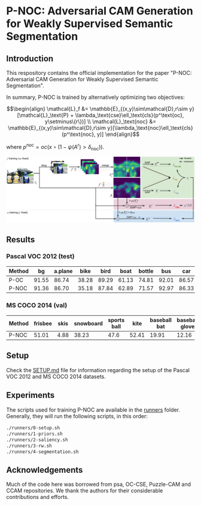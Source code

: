 # P-NOC: Adversarial CAM Generation for Weakly Supervised Semantic Segmentation

## Introduction

This respository contains the official implementation for the paper
"P-NOC: Adversarial CAM Generation for Weakly Supervised Semantic Segmentation".

In summary, P-NOC is trained by alternatively optimizing two objectives:
```math
\begin{align}
    \mathcal{L}_f &= \mathbb{E}_{(x,y)\sim\mathcal{D},r\sim y}[\mathcal{L}_\text{P} + \lambda_\text{cse}\ell_\text{cls}(p^\text{oc}, y\setminus\{r\})] \\
    \mathcal{L}_\text{noc} &= \mathbb{E}_{(x,y)\sim\mathcal{D},r\sim y}[\lambda_\text{noc}\ell_\text{cls}(p^\text{noc}, y)]
\end{align}
```
where $p^\text{noc} = oc(x \circ (1 - \psi(A^r) > \delta_\text{noc}))$.

![Diagram for the proposed P-NOC (Puzzle-Not so Ordinary Classifier) training setup.](assets/diagram-p-noc.png)

## Results
### Pascal VOC 2012 (test)

| Method | bg | a.plane | bike | bird  | boat  | bottle | bus   | car   | cat   | chair | cow   | d.table | dog   | horse | m.bike | person | p.plant | sheep | sofa  | train | tv | Overall |
| ---------- | ---------- | --------- | ------- | ----- | ----- | ------ | ----- | ----- | ----- | ----- | ----- | ----------- | ----- | ----- | --------- | ------ | ----------- | ----- | ----- | ----- | --------- | ------- |
| P-OC | 91.55      | 86.74     | 38.28   | 89.29 | 61.13 | 74.81  | 92.01 | 86.57 | 89.91 | 20.53 | 85.81 | 56.98       | 90.21 | 83.53 | 83.38     | 80.78  | 67.99       | 86.96 | 47.09 | 62.76 | 43.09     | 72.35   |
| P-NOC | 91.36      | 86.70     | 35.18   | 87.84 | 62.89 | 71.57  | 92.97 | 86.33 | 92.34 | 30.43 | 85.79 | 60.68       | 91.73 | 81.70 | 82.72     | 66.30  | 65.85       | 88.75 | 48.71 | 72.48 | 44.48     | 72.70   |

### MS COCO 2014 (val)

| Method | frisbee | skis | snowboard | sports ball | kite | baseball bat | baseball glove | skateboard | surfboard | tennis racket | bottle | wine glass | cup | fork | knife | spoon | bowl | banana | apple | sandwich | orange | broccoli | carrot | hot dog | pizza | donut | cake | chair | couch | potted plant | bed | dining table | toilet | tv | laptop | mouse | remote | keyboard | cell phone | microwave | oven | toaster | sink | refrigerator | book | clock | vase | scissors | teddy bear | hair drier | toothbrush | mIoU |
| ----- | ----- | ----- | ----- | ----- | ----- | ----- | ----- | ----- | ----- | ----- | ----- | ----- | ----- | ----- | ----- | ----- | ----- | ----- | ----- | ----- | ----- | ----- | ----- | ----- | ----- | ----- | ----- | ----- | ----- | ----- | ----- | ----- | ----- | ----- | ----- | ----- | ----- | ----- | ----- | ----- | ----- | ----- | ----- | ----- | ----- | ----- | ----- | ----- | ----- | ----- | ----- | ----- |
| P-NOC | 51.01 | 4.88 | 38.23 | 47.6 | 52.41 | 19.91 | 12.16 | 29.33 | 35.3 | 24.73 | 39.83 | 52.14 | 32.73 | 27.16 | 30.61 | 17.83 | 13.88 | 66.68 | 53.38 | 55.49 | 67.76 | 35.56 | 29.03 | 56.26 | 66.46 | 67.79 | 52.73 | 21.4 | 30.02 | 20.05 | 46.51 | 12.61 | 66.04 | 41.53 | 60.33 | 24.88 | 33.13 | 60.94 | 65.85 | 38.99 | 35.53 | 25.06 | 34.14 | 27.63 | 40.1 | 24.18 | 37.42 | 50.07 | 72.15 | 27.29 | 35.36 | 48.12 |

## Setup
Check the [SETUP.md](SETUP.md) file for information regarding the setup of the Pascal VOC 2012 and MS COCO 2014 datasets.

## Experiments

The scripts used for training P-NOC are available in the [runners](runners) folder.
Generally, they will run the following scripts, in this order:

```shell
./runners/0-setup.sh
./runners/1-priors.sh
./runners/2-saliency.sh
./runners/3-rw.sh
./runners/4-segmentation.sh
```

## Acknowledgements

Much of the code here was borrowed from psa, OC-CSE, Puzzle-CAM and CCAM repositories.
We thank the authors for their considerable contributions and efforts.
